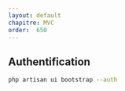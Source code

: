 ```yaml
---
layout: default
chapitre: MVC
order:  650
---
```


## Authentification

```bash
php artisan ui bootstrap --auth
```
